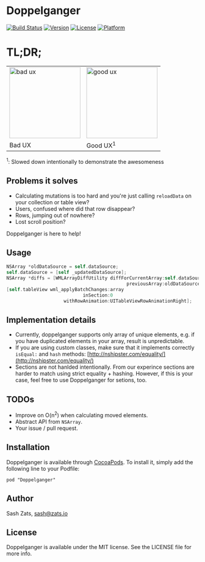# Doppelganger

[![Build Status](https://travis-ci.org/Wondermall/Doppelganger.svg?branch=master)](https://travis-ci.org/Wondermall/Doppelganger)
[![Version](https://img.shields.io/cocoapods/v/Doppelganger.svg?style=flat-square)](http://cocoadocs.org/docsets/Doppelganger)
[![License](https://img.shields.io/cocoapods/l/Doppelganger.svg?style=flat-square)](http://cocoadocs.org/docsets/Doppelganger)
[![Platform](https://img.shields.io/cocoapods/p/Doppelganger.svg?style=flat-square)](http://cocoadocs.org/docsets/Doppelganger)

# TL;DR;

<table>
<tr>
    <td>
        <img src="https://raw.githubusercontent.com/Wondermall/Doppelganger/master/Screenshot_bad.gif" alt="bad ux" style="max-width:100%;" width="186px">
    </td>
    <td>
        <img src="https://raw.githubusercontent.com/Wondermall/Doppelganger/master/Screenshot.gif" alt="good ux" style="max-width:100%;" width="186px">
    </td>
</tr>
<tr>
    <td>
        Bad UX
    </td>
    <td>
        Good UX<sup>1</sup>
    </td>
</tr>
</table>

<sup>1</sup>: Slowed down intentionally to demonstrate the awesomeness

## Problems it solves

* Calculating mutations is too hard and you're just calling `reloadData` on your collection or table view? 
* Users, confused where did that row disappear?
* Rows, jumping out of nowhere?
* Lost scroll position?

Doppelganger is here to help!

## Usage

```objectivec
NSArray *oldDataSource = self.dataSource;
self.dataSource = [self _updatedDataSource];
NSArray *diffs = [WMLArrayDiffUtility diffForCurrentArray:self.dataSource
                                            previousArray:oldDataSource];
[self.tableView wml_applyBatchChanges:array
                            inSection:0
                     withRowAnimation:UITableViewRowAnimationRight];
```

## Implementation details

* Currently, doppelganger supports only array of unique elements, e.g. if you have duplicated elements in your array, result is unpredictable.
* If you are using custom classes, make sure that it implements correctly `isEqual:` and `hash` methods: [http://nshipster.com/equality/](http://nshipster.com/equality/)
* Sections are not hanlded intentionally. From our experince sections are harder to match using strict equality + hashing. However, if this is your case, feel free to use Doppelganger for setions, too.

## TODOs

* Improve on O(n<sup>2</sup>) when calculating moved elements.
* Abstract API from `NSArray`.
* Your issue / pull request.

## Installation

Doppelganger is available through [CocoaPods](http://cocoapods.org). To install
it, simply add the following line to your Podfile:

    pod "Doppelganger"

## Author

Sash Zats, sash@zats.io

## License

Doppelganger is available under the MIT license. See the LICENSE file for more info.

